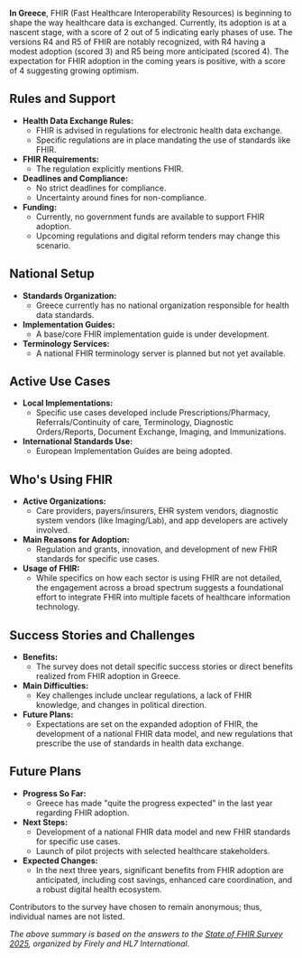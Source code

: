 **In Greece**, FHIR (Fast Healthcare Interoperability Resources) is beginning to shape the way healthcare data is exchanged. Currently, its adoption is at a nascent stage, with a score of 2 out of 5 indicating early phases of use. The versions R4 and R5 of FHIR are notably recognized, with R4 having a modest adoption (scored 3) and R5 being more anticipated (scored 4). The expectation for FHIR adoption in the coming years is positive, with a score of 4 suggesting growing optimism.

## Rules and Support

- **Health Data Exchange Rules:**
  - FHIR is advised in regulations for electronic health data exchange.
  - Specific regulations are in place mandating the use of standards like FHIR.
- **FHIR Requirements:**
  - The regulation explicitly mentions FHIR.
- **Deadlines and Compliance:**
  - No strict deadlines for compliance.
  - Uncertainty around fines for non-compliance.
- **Funding:**
  - Currently, no government funds are available to support FHIR adoption.
  - Upcoming regulations and digital reform tenders may change this scenario.

## National Setup

- **Standards Organization:** 
  - Greece currently has no national organization responsible for health data standards.
- **Implementation Guides:** 
  - A base/core FHIR implementation guide is under development.
- **Terminology Services:** 
  - A national FHIR terminology server is planned but not yet available.

## Active Use Cases

- **Local Implementations:**
  - Specific use cases developed include Prescriptions/Pharmacy, Referrals/Continuity of care, Terminology, Diagnostic Orders/Reports, Document Exchange, Imaging, and Immunizations.
- **International Standards Use:**
  - European Implementation Guides are being adopted.

## Who's Using FHIR

- **Active Organizations:**
  - Care providers, payers/insurers, EHR system vendors, diagnostic system vendors (like Imaging/Lab), and app developers are actively involved.
- **Main Reasons for Adoption:**
  - Regulation and grants, innovation, and development of new FHIR standards for specific use cases.
- **Usage of FHIR:**
  - While specifics on how each sector is using FHIR are not detailed, the engagement across a broad spectrum suggests a foundational effort to integrate FHIR into multiple facets of healthcare information technology.

## Success Stories and Challenges

- **Benefits:**
  - The survey does not detail specific success stories or direct benefits realized from FHIR adoption in Greece.
- **Main Difficulties:**
  - Key challenges include unclear regulations, a lack of FHIR knowledge, and changes in political direction.
- **Future Plans:**
  - Expectations are set on the expanded adoption of FHIR, the development of a national FHIR data model, and new regulations that prescribe the use of standards in health data exchange.

## Future Plans

- **Progress So Far:**
  - Greece has made "quite the progress expected" in the last year regarding FHIR adoption.
- **Next Steps:**
  - Development of a national FHIR data model and new FHIR standards for specific use cases.
  - Launch of pilot projects with selected healthcare stakeholders.
- **Expected Changes:**
  - In the next three years, significant benefits from FHIR adoption are anticipated, including cost savings, enhanced care coordination, and a robust digital health ecosystem.

Contributors to the survey have chosen to remain anonymous; thus, individual names are not listed.

*The above summary is based on the answers to the [State of FHIR Survey 2025](https://fire.ly/blog/the-state-of-fhir-in-2025/), organized by Firely and HL7 International.*